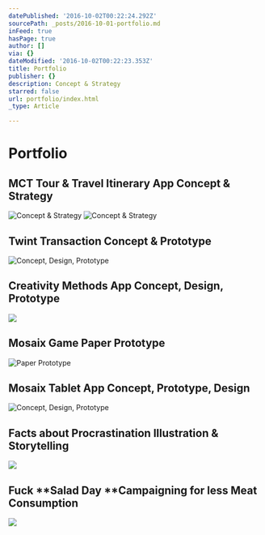 ```yaml
---
datePublished: '2016-10-02T00:22:24.292Z'
sourcePath: _posts/2016-10-01-portfolio.md
inFeed: true
hasPage: true
author: []
via: {}
dateModified: '2016-10-02T00:22:23.353Z'
title: Portfolio
publisher: {}
description: Concept & Strategy
starred: false
url: portfolio/index.html
_type: Article

---
```

# Portfolio

## MCT Tour & Travel Itinerary App **Concept & Strategy**
![Concept & Strategy](https://the-grid-user-content.s3-us-west-2.amazonaws.com/2767fd11-2fce-4141-8dc8-bbbd57215ab1.gif)
![Concept & Strategy](https://the-grid-user-content.s3-us-west-2.amazonaws.com/a03f3188-e4ef-47e0-a1f8-d5612d5aa476.gif)

## Twint Transaction **Concept & Prototype**
![Concept, Design, Prototype](https://the-grid-user-content.s3-us-west-2.amazonaws.com/ef411931-d2fc-4b9a-a939-f0217b99d76d.gif)

## **Creativity Methods** App Concept, Design, Prototype
![](https://the-grid-user-content.s3-us-west-2.amazonaws.com/b3c6fecb-3c6e-485c-aaa8-3a2d7511d270.gif)

## **Mosaix Game** Paper Prototype
![Paper Prototype](https://the-grid-user-content.s3-us-west-2.amazonaws.com/6088d0b8-8d9a-4f35-9466-f89d679edf77.gif)

## **Mosaix Tablet App** Concept, Prototype, Design
![Concept, Design, Prototype](https://the-grid-user-content.s3-us-west-2.amazonaws.com/1a35fcdd-8f65-4f79-ba39-d921631da701.gif)

## Facts about Procrastination Illustration & Storytelling
![](https://the-grid-user-content.s3-us-west-2.amazonaws.com/4f22732b-b7ff-472e-a5e9-1dba9e375f8b.gif)

## Fuck **Salad Day **Campaigning for less Meat Consumption
![](https://the-grid-user-content.s3-us-west-2.amazonaws.com/09655579-8e4f-432f-b629-dc5163b8a8f1.gif)